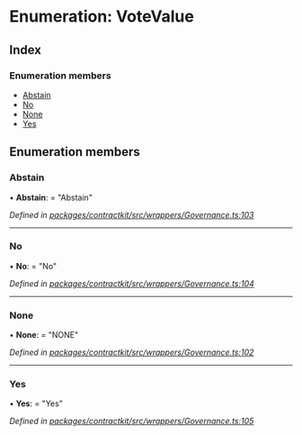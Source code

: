 # Enumeration: VoteValue

## Index

### Enumeration members

* [Abstain](_wrappers_governance_.votevalue.md#abstain)
* [No](_wrappers_governance_.votevalue.md#no)
* [None](_wrappers_governance_.votevalue.md#none)
* [Yes](_wrappers_governance_.votevalue.md#yes)

## Enumeration members

###  Abstain

• **Abstain**: = "Abstain"

*Defined in [packages/contractkit/src/wrappers/Governance.ts:103](https://github.com/celo-org/celo-monorepo/blob/master/packages/contractkit/src/wrappers/Governance.ts#L103)*

___

###  No

• **No**: = "No"

*Defined in [packages/contractkit/src/wrappers/Governance.ts:104](https://github.com/celo-org/celo-monorepo/blob/master/packages/contractkit/src/wrappers/Governance.ts#L104)*

___

###  None

• **None**: = "NONE"

*Defined in [packages/contractkit/src/wrappers/Governance.ts:102](https://github.com/celo-org/celo-monorepo/blob/master/packages/contractkit/src/wrappers/Governance.ts#L102)*

___

###  Yes

• **Yes**: = "Yes"

*Defined in [packages/contractkit/src/wrappers/Governance.ts:105](https://github.com/celo-org/celo-monorepo/blob/master/packages/contractkit/src/wrappers/Governance.ts#L105)*

